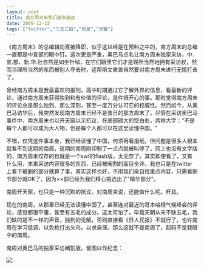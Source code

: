 ```yaml
---
layout: post
title: 南方周末离我们越来越远
date: 2009-12-15
tags: ["twitter","三言二拍","信息","河蟹"]
---
```


《南方周末》的总编辑向熹被降职，似乎这以经是在预料之中的，南方周末的总编一直都是中宣部的眼中钉。这次更是严重，奥巴马点名让南方周末独家采访，中.宣.部、新.华.社自然是如坐针毡，在它们眼里它们才是理所当然地拥有采访权，然而当理所当然的东西被别人夺去时，这帮斯文禽兽自然要对南方周末进行无情打击了。

<!--more-->

曾经南方周末是我最喜欢的报刊，高中时期通过它了解外界的信息、看最新的评论，通过南方周末获得独到和有价值的评论，是件很开心的事。那时觉得南方周末的评论总是那么独到、那么深刻，甚至一度万分认可它的权威性。然而如今，从奥巴马访华后，我突然发现南方周末已经不是昔日的那方周末了。尽管在采访奥巴马事件中，南方周末也以开天窗以示抗议，在底部硕大的空白处，两排大字："不是每个人都可以成为大人物，但是每个人都可以在这里读懂中国。"

不错，仅凭这件事本身，我已经读懂了中国，何须再看报纸。但问题是很多人根本就看不到这期的南周，这期的南周刚印制了一点点就被叫停了，网上也没有文字版的，南方周末仅存的也就是一个swf的flash版，太无奈了。其实即使看了，又有什么用，本来采访内容很多的东西，已经被阉割的面目全非。我也只是在twitter上看下被删的部分就算了事，其实这样也好，不用我们亲自找重点内容，只需看删节部分就OK了，因为××部已经为我们精心挑选出了"精华部分"。

南周开天窗，也只是一种沉默的抗议。对南周来说，还能做什么呢。杯具。

现在的南周，从那里已经无法读懂中国了。甚至连对最近的哥本哈根气候峰会的评论，感觉都很平庸，甚至有五毛的成分。这太可怕了，毕竟天朝从来不缺五毛，我们缺的是不一样的声音，独到的见解，否则直接看《日人民报》不就行了。也许南周在学习低调，以免枪打出头鸟，以求自保。那么这就不是南周了，起码不是我眼中的南周。

南周对奥巴马的独家采访阉割版，留图以作纪念：

[![](http://localhost/img/2009/4184447811_e8a0a3e2f2_o.jpg)](4184447811_e8a0a3e2f2_o.jpg)